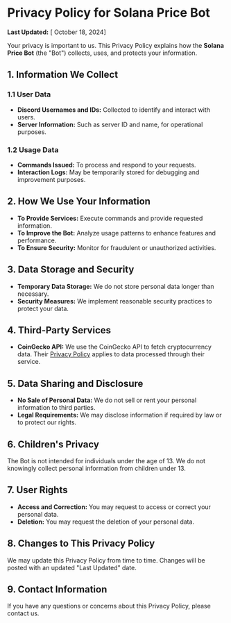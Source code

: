 # Privacy Policy for Solana Price Bot

**Last Updated:** [ October 18, 2024]

Your privacy is important to us. This Privacy Policy explains how the **Solana Price Bot** (the "Bot") collects, uses, and protects your information.

## 1. Information We Collect

### 1.1 User Data

- **Discord Usernames and IDs:** Collected to identify and interact with users.
- **Server Information:** Such as server ID and name, for operational purposes.

### 1.2 Usage Data

- **Commands Issued:** To process and respond to your requests.
- **Interaction Logs:** May be temporarily stored for debugging and improvement purposes.

## 2. How We Use Your Information

- **To Provide Services:** Execute commands and provide requested information.
- **To Improve the Bot:** Analyze usage patterns to enhance features and performance.
- **To Ensure Security:** Monitor for fraudulent or unauthorized activities.

## 3. Data Storage and Security

- **Temporary Data Storage:** We do not store personal data longer than necessary.
- **Security Measures:** We implement reasonable security practices to protect your data.

## 4. Third-Party Services

- **CoinGecko API:** We use the CoinGecko API to fetch cryptocurrency data. Their [Privacy Policy](https://www.coingecko.com/en/privacy) applies to data processed through their service.

## 5. Data Sharing and Disclosure

- **No Sale of Personal Data:** We do not sell or rent your personal information to third parties.
- **Legal Requirements:** We may disclose information if required by law or to protect our rights.

## 6. Children's Privacy

The Bot is not intended for individuals under the age of 13. We do not knowingly collect personal information from children under 13.

## 7. User Rights

- **Access and Correction:** You may request to access or correct your personal data.
- **Deletion:** You may request the deletion of your personal data.

## 8. Changes to This Privacy Policy

We may update this Privacy Policy from time to time. Changes will be posted with an updated "Last Updated" date.

## 9. Contact Information

If you have any questions or concerns about this Privacy Policy, please contact us.
